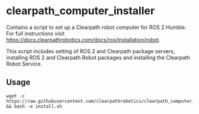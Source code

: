 # clearpath_computer_installer

Contains a script to set up a Clearpath robot computer for ROS 2 Humble. For full instructions visit https://docs.clearpathrobotics.com/docs/ros/installation/robot.

This script includes setting of ROS 2 and Clearpath package servers, installing ROS 2 and Clearpath Robot packages and installing the Clearpath Robot Service.

## Usage
```
wget -c https://raw.githubusercontent.com/clearpathrobotics/clearpath_computer_installer/main/install.sh && bash -e install.sh
```
